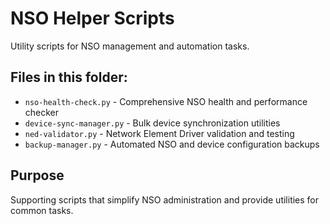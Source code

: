 # NSO Helper Scripts

Utility scripts for NSO management and automation tasks.

## Files in this folder:
- `nso-health-check.py` - Comprehensive NSO health and performance checker
- `device-sync-manager.py` - Bulk device synchronization utilities
- `ned-validator.py` - Network Element Driver validation and testing
- `backup-manager.py` - Automated NSO and device configuration backups

## Purpose
Supporting scripts that simplify NSO administration and provide utilities for common tasks.
